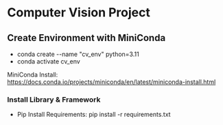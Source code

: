 # Computer Vision Project


## Create Environment with MiniConda
- conda create --name "cv_env" python=3.11
- conda activate cv_env

MiniConda Install: https://docs.conda.io/projects/miniconda/en/latest/miniconda-install.html

### Install Library & Framework
- Pip Install Requirements: pip install -r requirements.txt 

